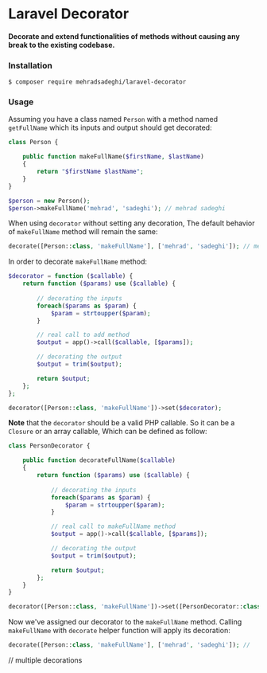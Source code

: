 # Laravel Decorator
#### Decorate and extend functionalities of methods without causing any break to the existing codebase.

### Installation
`$ composer require mehradsadeghi/laravel-decorator`

### Usage
Assuming you have a class named `Person` with a method named `getFullName` which its inputs and output should get decorated:

```php
class Person {

    public function makeFullName($firstName, $lastName)
    {
        return "$firstName $lastName";
    }
}

$person = new Person();
$person->makeFullName('mehrad', 'sadeghi'); // mehrad sadeghi

```
When using `decorator` without setting any decoration, The default behavior of `makeFullName` method will remain the same:

```php
decorate([Person::class, 'makeFullName'], ['mehrad', 'sadeghi']); // mehrad sadeghi
```

In order to decorate `makeFullName` method:
 
```php
$decorator = function ($callable) {
    return function ($params) use ($callable) {
        
        // decorating the inputs
        foreach($params as $param) {
            $param = strtoupper($param);
        }

        // real call to add method
        $output = app()->call($callable, [$params]);

        // decorating the output
        $output = trim($output);

        return $output;
    };
};

decorator([Person::class, 'makeFullName'])->set($decorator);

```
**Note** that the `decorator` should be a valid PHP callable. So it can be a `Closure` or an array callable, Which can be defined as follow:

```php
class PersonDecorator {

    public function decorateFullName($callable)
    {
        return function ($params) use ($callable) {
            
            // decorating the inputs
            foreach($params as $param) {
                $param = strtoupper($param);
            }

            // real call to makeFullName method
            $output = app()->call($callable, [$params]);

            // decorating the output
            $output = trim($output);

            return $output;
        };
    }
}

decorator([Person::class, 'makeFullName'])->set([PersonDecorator::class, 'decorateFullName']);

```

Now we've assigned our decorator to the `makeFullName` method. Calling `makeFullName` with `decorate` helper function will apply its decoration:

```php
decorate([Person::class, 'makeFullName'], ['mehrad', 'sadeghi']); //

```

// multiple decorations